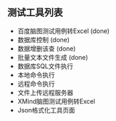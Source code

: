 ## 测试工具列表

- 百度脑图测试用例转Excel (done)
- 数据库控制 (done)
- 数据增删该查 (done)
- 批量文本文件生成 (done)
- 数据库SQL文件执行
- 本地命令执行
- 远程命令执行
- 文件上传远程服务器
- XMind脑图测试用例转Excel
- Json格式化工具页面